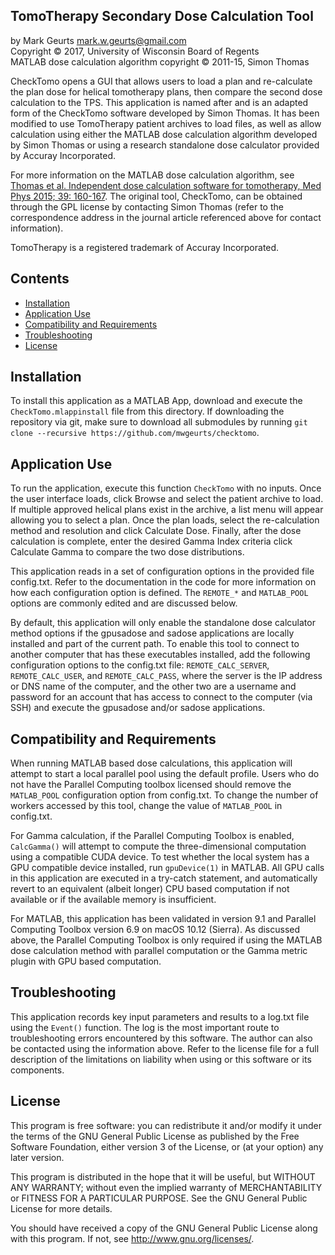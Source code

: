 ## TomoTherapy Secondary Dose Calculation Tool

by Mark Geurts <mark.w.geurts@gmail.com>
<br>Copyright &copy; 2017, University of Wisconsin Board of Regents
<br>MATLAB dose calculation algorithm copyright &copy; 2011-15, Simon Thomas

CheckTomo opens a GUI that allows users to load a plan and re-calculate the plan dose for helical tomotherapy plans, then compare the second dose calculation to the TPS. This application is named after and is an adapted form of the CheckTomo software developed by Simon Thomas. It has been modified to use TomoTherapy patient archives to load files, as well as allow calculation using either the MATLAB dose calculation algorithm developed by Simon Thomas or using a research standalone dose calculator provided by Accuray Incorporated.

For more information on the MATLAB dose calculation algorithm, see [Thomas et al. Independent dose calculation software for tomotherapy, Med Phys 2015; 39: 160-167](http://onlinelibrary.wiley.com/doi/10.1118/1.3668061/full). The original tool, CheckTomo, can be obtained through the GPL license by contacting Simon Thomas (refer to the correspondence address in the journal article referenced above for contact information).

TomoTherapy is a registered trademark of Accuray Incorporated.

## Contents

* [Installation](README.md#installation)
* [Application Use](README.md#application-use)
* [Compatibility and Requirements](README.md#compatibility-and-requirements)
* [Troubleshooting](README.md#troubleshooting)
* [License](README.md#license) 

## Installation

To install this application as a MATLAB App, download and execute the `CheckTomo.mlappinstall` file from this directory. If downloading the repository via git, make sure to download all submodules by running  `git clone --recursive https://github.com/mwgeurts/checktomo`.

## Application Use

To run the application, execute this function `CheckTomo` with no inputs. Once the user interface loads, click Browse and select the patient archive to load. If multiple approved helical plans exist in the archive, a list menu will appear allowing you to select a plan. Once the plan loads, select the re-calculation method and resolution and click Calculate Dose. Finally, after the dose calculation is complete, enter  the desired Gamma Index criteria click Calculate Gamma to compare the two  dose distributions.

This application reads in a set of configuration options in the provided file config.txt. Refer to the documentation in the code for more information on how each configuration option is defined. The `REMOTE_*` and `MATLAB_POOL` options are commonly edited and are discussed below.

By default, this application will only enable the standalone dose calculator method options if the gpusadose and sadose applications are locally installed and part of the current path. To enable this tool to connect to another computer that has these executables installed, add the following configuration options to the config.txt file: `REMOTE_CALC_SERVER`, `REMOTE_CALC_USER`, and `REMOTE_CALC_PASS`, where the server is the IP address or DNS name of the computer, and the other two are a username and password for an account that has access to connect to the computer (via SSH) and execute the gpusadose and/or sadose applications.

## Compatibility and Requirements

When running MATLAB based dose calculations, this application will attempt to start a local parallel pool using the default profile. Users who do not have the Parallel Computing toolbox licensed should remove the `MATLAB_POOL` configuration option from config.txt. To change the number of workers accessed by this tool, change the value of `MATLAB_POOL` in config.txt.

For Gamma calculation, if the Parallel Computing Toolbox is enabled, `CalcGamma()` will attempt to compute the three-dimensional computation using a compatible CUDA device.  To test whether the local system has a GPU compatible device installed, run `gpuDevice(1)` in MATLAB.  All GPU calls in this application are executed in a try-catch statement, and automatically revert to an equivalent (albeit longer) CPU based computation if not available or if the available memory is insufficient.

For MATLAB, this application has been validated in version 9.1 and Parallel Computing Toolbox version 6.9 on macOS 10.12 (Sierra). As discussed above, the Parallel Computing Toolbox is only required if using the MATLAB dose calculation method with parallel computation or the Gamma metric plugin with GPU based computation.

## Troubleshooting

This application records key input parameters and results to a log.txt file using the `Event()` function. The log is the most important route to troubleshooting errors encountered by this software.  The author can also be contacted using the information above.  Refer to the license file for a full description of the limitations on liability when using or this software or its components.

## License

This program is free software: you can redistribute it and/or modify it under the terms of the GNU General Public License as published by the Free Software Foundation, either version 3 of the License, or (at your option) any later version.

This program is distributed in the hope that it will be useful, but WITHOUT ANY WARRANTY; without even the implied warranty of MERCHANTABILITY or FITNESS FOR A PARTICULAR PURPOSE. See the GNU General Public License for more details.

You should have received a copy of the GNU General Public License along with this program. If not, see http://www.gnu.org/licenses/.
